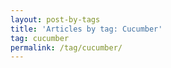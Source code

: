 ```yaml
---
layout: post-by-tags
title: 'Articles by tag: Cucumber'
tag: cucumber
permalink: /tag/cucumber/
---
```


